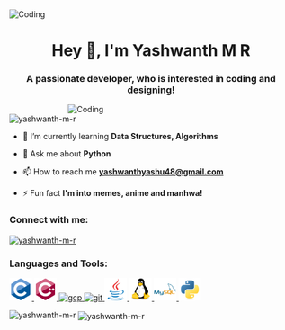 <img align="center" alt="Coding" width="1080" src="https://www.cultofmac.com/ezoimgfmt/cdn.cultofmac.com/wp-content/uploads/2017/04/CoM-Pay-What-You-Want-Learn-to-Code-2017-Bundle.jpg">

<h1 align="center">Hey 👋, I'm Yashwanth M R</h1>
<h3 align="center">A passionate developer, who is interested in coding and designing!</h3>

<img align="right" alt="Coding" width="400" src="https://media1.giphy.com/media/qgQUggAC3Pfv687qPC/giphy.gif?cid=ecf05e47w67v6vpi981ty40p8tnqtqzk6vhx08pd7gdes528&rid=giphy.gif&ct=g">

<p align="left"> <img src="https://komarev.com/ghpvc/?username=yashwanth-m-r&label=Profile%20views&color=0e75b6&style=flat" alt="yashwanth-m-r" /> </p>

- 🌱 I’m currently learning **Data Structures, Algorithms**

- 💬 Ask me about **Python**

- 📫 How to reach me **yashwanthyashu48@gmail.com**

- ⚡ Fun fact **I'm into memes, anime and manhwa!**

<h3 align="left">Connect with me:</h3>
<p align="left">
<a href="https://www.linkedin.com/in/yashwanth-m-r-86bb83212" target="blank"><img align="center" src="https://raw.githubusercontent.com/rahuldkjain/github-profile-readme-generator/master/src/images/icons/Social/linked-in-alt.svg" alt="yashwanth-m-r" height="30" width="40" /></a>
</p>

<h3 align="left">Languages and Tools:</h3>
<p align="left"> <a href="https://www.cprogramming.com/" target="_blank" rel="noreferrer"> <img src="https://raw.githubusercontent.com/devicons/devicon/master/icons/c/c-original.svg" alt="c" width="40" height="40"/> </a> <a href="https://www.w3schools.com/cpp/" target="_blank" rel="noreferrer"> <img src="https://raw.githubusercontent.com/devicons/devicon/master/icons/cplusplus/cplusplus-original.svg" alt="cplusplus" width="40" height="40"/> </a> <a href="https://cloud.google.com" target="_blank" rel="noreferrer"> <img src="https://www.vectorlogo.zone/logos/google_cloud/google_cloud-icon.svg" alt="gcp" width="40" height="40"/> </a> <a href="https://git-scm.com/" target="_blank" rel="noreferrer"> <img src="https://www.vectorlogo.zone/logos/git-scm/git-scm-icon.svg" alt="git" width="40" height="40"/> </a> <a href="https://www.java.com" target="_blank" rel="noreferrer"> <img src="https://raw.githubusercontent.com/devicons/devicon/master/icons/java/java-original.svg" alt="java" width="40" height="40"/> </a> <a href="https://www.linux.org/" target="_blank" rel="noreferrer"> <img src="https://raw.githubusercontent.com/devicons/devicon/master/icons/linux/linux-original.svg" alt="linux" width="40" height="40"/> </a> <a href="https://www.mysql.com/" target="_blank" rel="noreferrer"> <img src="https://raw.githubusercontent.com/devicons/devicon/master/icons/mysql/mysql-original-wordmark.svg" alt="mysql" width="40" height="40"/> </a> <a href="https://www.python.org" target="_blank" rel="noreferrer"> <img src="https://raw.githubusercontent.com/devicons/devicon/master/icons/python/python-original.svg" alt="python" width="40" height="40"/> </a> </p>

<p><img align="left" src="https://github-readme-stats.vercel.app/api/top-langs?username=yashwanth-m-r&show_icons=true&locale=en&layout=compact" alt="yashwanth-m-r" /></p>

<p>&nbsp;<img align="center" src="https://github-readme-stats.vercel.app/api?username=yashwanth-m-r&show_icons=true&locale=en" alt="yashwanth-m-r" /></p>
